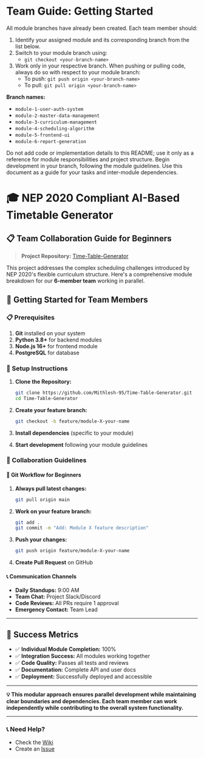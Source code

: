 
# Team Guide: Getting Started

All module branches have already been created. Each team member should:

1. Identify your assigned module and its corresponding branch from the list below.
2. Switch to your module branch using:
   - `git checkout <your-branch-name>`
3. Work only in your respective branch. When pushing or pulling code, always do so with respect to your module branch:
   - To push: `git push origin <your-branch-name>`
   - To pull: `git pull origin <your-branch-name>`

**Branch names:**
- `module-1-user-auth-system`
- `module-2-master-data-management`
- `module-3-curriculum-management`
- `module-4-scheduling-algorithm`
- `module-5-frontend-ui`
- `module-6-report-generation`

Do not add code or implementation details to this README; use it only as a reference for module responsibilities and project structure. Begin development in your branch, following the module guidelines. Use this document as a guide for your tasks and inter-module dependencies.

# 🎓 NEP 2020 Compliant AI-Based Timetable Generator

## 📋 Team Collaboration Guide for Beginners

> **Project Repository:** [Time-Table-Generator](https://github.com/Mithlesh-95/Time-Table-Generator)

This project addresses the complex scheduling challenges introduced by NEP 2020's flexible curriculum structure. Here's a comprehensive module breakdown for our **6-member team** working in parallel.


## 🚀 Getting Started for Team Members

### 📋 Prerequisites
1. **Git** installed on your system
2. **Python 3.8+** for backend modules
3. **Node.js 16+** for frontend module
4. **PostgreSQL** for database

### 🔧 Setup Instructions

1. **Clone the Repository:**
   ```bash
   git clone https://github.com/Mithlesh-95/Time-Table-Generator.git
   cd Time-Table-Generator
   ```

2. **Create your feature branch:**
   ```bash
   git checkout -b feature/module-X-your-name
   ```

3. **Install dependencies** (specific to your module)

4. **Start development** following your module guidelines

### 📝 Collaboration Guidelines

#### 🔄 Git Workflow for Beginners

1. **Always pull latest changes:**
   ```bash
   git pull origin main
   ```

2. **Work on your feature branch:**
   ```bash
   git add .
   git commit -m "Add: Module X feature description"
   ```

3. **Push your changes:**
   ```bash
   git push origin feature/module-X-your-name
   ```

4. **Create Pull Request** on GitHub

#### 📞 Communication Channels
- **Daily Standups:** 9:00 AM
- **Team Chat:** Project Slack/Discord
- **Code Reviews:** All PRs require 1 approval
- **Emergency Contact:** Team Lead

---

## 🎯 Success Metrics

- ✅ **Individual Module Completion:** 100%
- ✅ **Integration Success:** All modules working together
- ✅ **Code Quality:** Passes all tests and reviews
- ✅ **Documentation:** Complete API and user docs
- ✅ **Deployment:** Successfully deployed and accessible

---

**💡 This modular approach ensures parallel development while maintaining clear boundaries and dependencies. Each team member can work independently while contributing to the overall system functionality.**

---

### 📞 Need Help?
- Check the [Wiki](https://github.com/Mithlesh-95/Time-Table-Generator/wiki)
- Create an [Issue](https://github.com/Mithlesh-95/Time-Table-Generator/issues)

